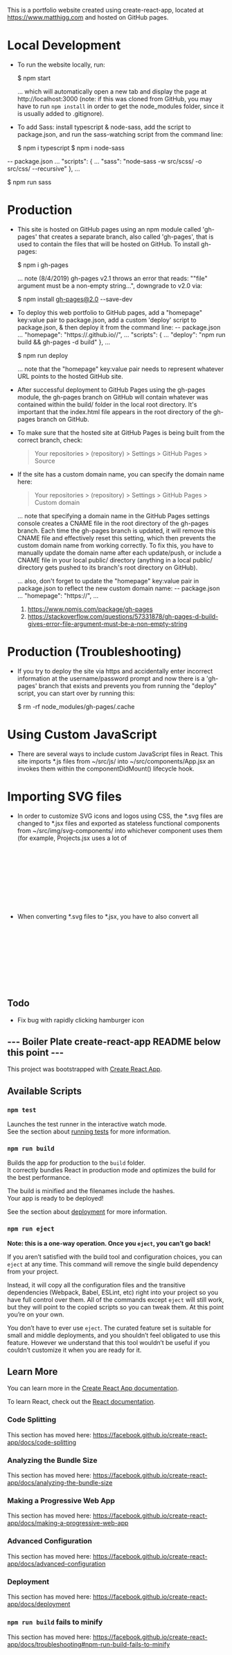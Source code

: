This is a portfolio website created using create-react-app, located at https://www.matthigg.com and hosted on GitHub pages.

# Local Development

- To run the website locally, run:

  $ npm start

  ... which will automatically open a new tab and display the page at http://localhost:3000 (note: if this was cloned from GitHub, you may have to run `npm install` in order to get the node_modules folder, since it is usually added to .gitignore).

- To add Sass: install typescript & node-sass, add the script to package.json, and run the sass-watching script from the command line:

  $ npm i typescript
  $ npm i node-sass

-- package.json
  ...
  "scripts": {
    ...
    "sass": "node-sass -w src/scss/ -o src/css/ --recursive"
  },
  ...

  $ npm run sass

# Production

- This site is hosted on GitHub pages using an npm module called 'gh-pages' that creates a separate branch, also called 'gh-pages', that is used to contain the files that will be hosted on GitHub. To install gh-pages:

  $ npm i gh-pages

  ... note (8/4/2019) gh-pages v2.1 throws an error that reads: ""file" argument must be a non-empty string...", downgrade to v2.0 via:

    $  npm install gh-pages@2.0 --save-dev

- To deploy this web portfolio to GitHub pages, add a "homepage" key:value pair to package.json, add a custom 'deploy' script to package.json, & then deploy it from the command line:
-- package.json
  ...
  "homepage": "https://<username>.github.io/<repository name>/",
  ...
  "scripts": {
    ...
    "deploy": "npm run build && gh-pages -d build"
  },
  ...

  $ npm run deploy

  ... note that the "homepage" key:value pair needs to represent whatever URL points to the hosted GitHub site.

- After successful deployment to GitHub Pages using the gh-pages module, the gh-pages branch on GitHub will contain whatever was contained within the build/ folder in the local root directory. It's important that the index.html file appears in the root directory of the gh-pages branch on GitHub.

- To make sure that the hosted site at GitHub Pages is being built from the correct branch, check:

  > Your repositories > (repository) > Settings > GitHub Pages > Source

- If the site has a custom domain name, you can specify the domain name here:

  > Your repositories > (repository) > Settings > GitHub Pages > Custom domain

  ... note that specifying a domain name in the GitHub Pages settings console creates a CNAME file in the root directory of the gh-pages branch. Each time the gh-pages branch is updated, it will remove this CNAME file and effectively reset this setting, which then prevents the custom domain name from working correctly. To fix this, you have to manually update the domain name after each update/push, or include a CNAME file in your local public/ directory (anything in a local public/ directory gets pushed to its branch's root directory on GitHub).

  ... also, don't forget to update the "homepage" key:value pair in package.json to reflect the new custom domain name:
  -- package.json
    ...
    "homepage": "https://<custom domain name>",
    ...
  
  1. https://www.npmjs.com/package/gh-pages
  2. https://stackoverflow.com/questions/57331878/gh-pages-d-build-gives-error-file-argument-must-be-a-non-empty-string

# Production (Troubleshooting)

- If you try to deploy the site via https and accidentally enter incorrect information at the username/password prompt and now there is a 'gh-pages' branch that exists and prevents you from running the "deploy" script, you can start over by running this:

  $ rm -rf node_modules/gh-pages/.cache

# Using Custom JavaScript

- There are several ways to include custom JavaScript files in React. This site imports *.js files from ~/src/js/ into ~/src/components/App.jsx an invokes them within the componentDidMount() lifecycle hook.

# Importing SVG files

- In order to customize SVG icons and logos using CSS, the *.svg files are changed to *.jsx files and exported as stateless functional components from ~/src/img/svg-components/ into whichever component uses them (for example, Projects.jsx uses a lot of <svg> elements).

- When converting *.svg files to *.jsx, you have to also convert all <svg> attributes, and children element attributes, to camel-case notation since that is the syntax for JSX & Babel. Otherwise, warning messages will show up in the console.

## Todo

- Fix bug with rapidly clicking hamburger icon

## --- Boiler Plate create-react-app README below this point ---

This project was bootstrapped with [Create React App](https://github.com/facebook/create-react-app).

## Available Scripts

### `npm test`

Launches the test runner in the interactive watch mode.<br>
See the section about [running tests](https://facebook.github.io/create-react-app/docs/running-tests) for more information.

### `npm run build`

Builds the app for production to the `build` folder.<br>
It correctly bundles React in production mode and optimizes the build for the best performance.

The build is minified and the filenames include the hashes.<br>
Your app is ready to be deployed!

See the section about [deployment](https://facebook.github.io/create-react-app/docs/deployment) for more information.

### `npm run eject`

**Note: this is a one-way operation. Once you `eject`, you can’t go back!**

If you aren’t satisfied with the build tool and configuration choices, you can `eject` at any time. This command will remove the single build dependency from your project.

Instead, it will copy all the configuration files and the transitive dependencies (Webpack, Babel, ESLint, etc) right into your project so you have full control over them. All of the commands except `eject` will still work, but they will point to the copied scripts so you can tweak them. At this point you’re on your own.

You don’t have to ever use `eject`. The curated feature set is suitable for small and middle deployments, and you shouldn’t feel obligated to use this feature. However we understand that this tool wouldn’t be useful if you couldn’t customize it when you are ready for it.

## Learn More

You can learn more in the [Create React App documentation](https://facebook.github.io/create-react-app/docs/getting-started).

To learn React, check out the [React documentation](https://reactjs.org/).

### Code Splitting

This section has moved here: https://facebook.github.io/create-react-app/docs/code-splitting

### Analyzing the Bundle Size

This section has moved here: https://facebook.github.io/create-react-app/docs/analyzing-the-bundle-size

### Making a Progressive Web App

This section has moved here: https://facebook.github.io/create-react-app/docs/making-a-progressive-web-app

### Advanced Configuration

This section has moved here: https://facebook.github.io/create-react-app/docs/advanced-configuration

### Deployment

This section has moved here: https://facebook.github.io/create-react-app/docs/deployment

### `npm run build` fails to minify

This section has moved here: https://facebook.github.io/create-react-app/docs/troubleshooting#npm-run-build-fails-to-minify
